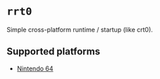 # `rrt0`

Simple cross-platform runtime / startup (like crt0).

## Supported platforms

* [Nintendo 64](./src/platforms/n64/)
